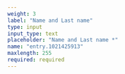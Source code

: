 ```yaml
---
weight: 3
label: "Name and Last name"
type: input
input_type: text
placeholder: "Name and Last name *"
name: "entry.1021425913"
maxlength: 255
required: required
---
```

